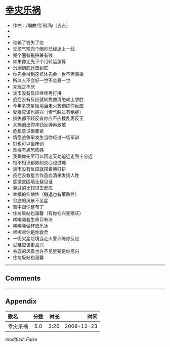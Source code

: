 # [幸灾乐祸](https://music.163.com/song?id=30569104)

* 作曲：/编曲/监制:陶（吉吉）
*
*
* 谁输了钱失了恋
* 无须气短兜个圈你已经返上一线
* 兜个圈有拖拍兼有钱
* 如果你走先下个月转运怎算
* 沉溺到底还击到底
* 你先会得到这抗体先会一世不再感染
* 所以人不会好一世不会衰一世
* 先玩之不厌
* 淡市没有反应继续再打拼
* 疫症没有反应就转换血清绝岭上求胜
* 今年多灾星险境当走火警训练你反应
* 受难应该也高兴（索气胜过有绝症）
* 损失都不轻反省你应不应拨乱再反正
* 大祸迫出你冲劲反弹再致敬
* 危机意识很要紧
* 情愿战争早发生当你经过一切军训
* 钉也可以当床训
* 难得有点恐怖感
* 我跟你先至可以因这天劫迫近走到十分近
* 相不相识都即刻交心也过瘾
* 淡市没有反应就搭着膊打拼
* 疫症没救星合作造血清来发扬人性
* 感激这困境让我见证
* 衰过的比较识去反应
* 幸福的伸缩性（撤退也有策略性）
* 谷底的风景不见星
* 苦中跟你整布丁
* 住垃圾站也温馨（有你扫兴变赠庆）
* 唏唏唏若生命只有冰
* 唏唏唏做杯思乐冰
* 唏唏唏你是你救兵
* 一街灾星险境当走火警训练你反应
* 受难应该更高兴
* 谷底的风景也许不见星要是你高兴
* 住垃圾站也温馨


---

## Comments


---

## Appendix

|歌名|分数|时长|时间|
|:---|:---:|---:|---:|
|幸灾乐祸|5.0|3:26|2008-12-23

*modified: False*